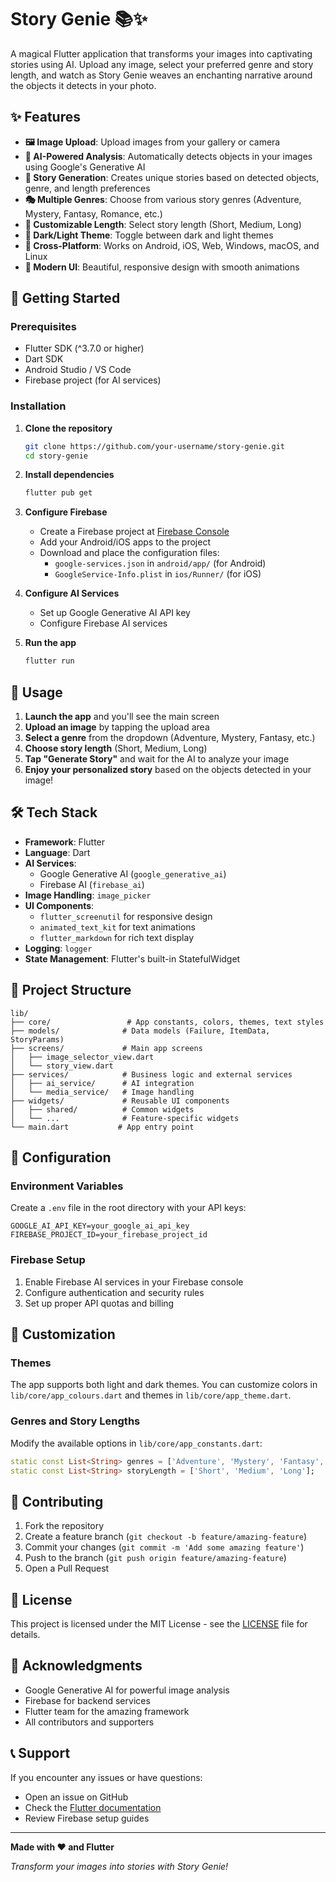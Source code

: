 # Story Genie 📚✨

A magical Flutter application that transforms your images into captivating stories using AI. Upload any image, select your preferred genre and story length, and watch as Story Genie weaves an enchanting narrative around the objects it detects in your photo.

## ✨ Features

- **🖼️ Image Upload**: Upload images from your gallery or camera
- **🤖 AI-Powered Analysis**: Automatically detects objects in your images using Google's Generative AI
- **📖 Story Generation**: Creates unique stories based on detected objects, genre, and length preferences
- **🎭 Multiple Genres**: Choose from various story genres (Adventure, Mystery, Fantasy, Romance, etc.)
- **📏 Customizable Length**: Select story length (Short, Medium, Long)
- **🌙 Dark/Light Theme**: Toggle between dark and light themes
- **📱 Cross-Platform**: Works on Android, iOS, Web, Windows, macOS, and Linux
- **🎨 Modern UI**: Beautiful, responsive design with smooth animations

## 🚀 Getting Started

### Prerequisites

- Flutter SDK (^3.7.0 or higher)
- Dart SDK
- Android Studio / VS Code
- Firebase project (for AI services)

### Installation

1. **Clone the repository**

   ```bash
   git clone https://github.com/your-username/story-genie.git
   cd story-genie
   ```

2. **Install dependencies**

   ```bash
   flutter pub get
   ```

3. **Configure Firebase**

   - Create a Firebase project at [Firebase Console](https://console.firebase.google.com/)
   - Add your Android/iOS apps to the project
   - Download and place the configuration files:
     - `google-services.json` in `android/app/` (for Android)
     - `GoogleService-Info.plist` in `ios/Runner/` (for iOS)

4. **Configure AI Services**

   - Set up Google Generative AI API key
   - Configure Firebase AI services

5. **Run the app**
   ```bash
   flutter run
   ```

## 📱 Usage

1. **Launch the app** and you'll see the main screen
2. **Upload an image** by tapping the upload area
3. **Select a genre** from the dropdown (Adventure, Mystery, Fantasy, etc.)
4. **Choose story length** (Short, Medium, Long)
5. **Tap "Generate Story"** and wait for the AI to analyze your image
6. **Enjoy your personalized story** based on the objects detected in your image!

## 🛠️ Tech Stack

- **Framework**: Flutter
- **Language**: Dart
- **AI Services**:
  - Google Generative AI (`google_generative_ai`)
  - Firebase AI (`firebase_ai`)
- **Image Handling**: `image_picker`
- **UI Components**:
  - `flutter_screenutil` for responsive design
  - `animated_text_kit` for text animations
  - `flutter_markdown` for rich text display
- **Logging**: `logger`
- **State Management**: Flutter's built-in StatefulWidget

## 📁 Project Structure

```
lib/
├── core/                 # App constants, colors, themes, text styles
├── models/              # Data models (Failure, ItemData, StoryParams)
├── screens/             # Main app screens
│   ├── image_selector_view.dart
│   └── story_view.dart
├── services/            # Business logic and external services
│   ├── ai_service/      # AI integration
│   └── media_service/   # Image handling
├── widgets/             # Reusable UI components
│   ├── shared/          # Common widgets
│   └── ...              # Feature-specific widgets
└── main.dart           # App entry point
```

## 🔧 Configuration

### Environment Variables

Create a `.env` file in the root directory with your API keys:

```
GOOGLE_AI_API_KEY=your_google_ai_api_key
FIREBASE_PROJECT_ID=your_firebase_project_id
```

### Firebase Setup

1. Enable Firebase AI services in your Firebase console
2. Configure authentication and security rules
3. Set up proper API quotas and billing

## 🎨 Customization

### Themes

The app supports both light and dark themes. You can customize colors in `lib/core/app_colours.dart` and themes in `lib/core/app_theme.dart`.

### Genres and Story Lengths

Modify the available options in `lib/core/app_constants.dart`:

```dart
static const List<String> genres = ['Adventure', 'Mystery', 'Fantasy', ...];
static const List<String> storyLength = ['Short', 'Medium', 'Long'];
```

## 🤝 Contributing

1. Fork the repository
2. Create a feature branch (`git checkout -b feature/amazing-feature`)
3. Commit your changes (`git commit -m 'Add some amazing feature'`)
4. Push to the branch (`git push origin feature/amazing-feature`)
5. Open a Pull Request

## 📄 License

This project is licensed under the MIT License - see the [LICENSE](LICENSE) file for details.

## 🙏 Acknowledgments

- Google Generative AI for powerful image analysis
- Firebase for backend services
- Flutter team for the amazing framework
- All contributors and supporters

## 📞 Support

If you encounter any issues or have questions:

- Open an issue on GitHub
- Check the [Flutter documentation](https://docs.flutter.dev/)
- Review Firebase setup guides

---

**Made with ❤️ and Flutter**

_Transform your images into stories with Story Genie!_
